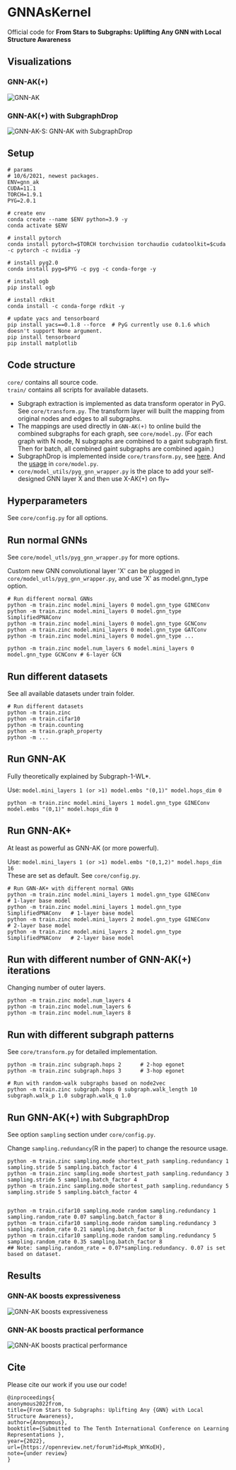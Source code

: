 # GNNAsKernel
Official code for **From Stars to Subgraphs: Uplifting Any GNN with Local Structure Awareness**

## Visualizations
### GNN-AK(+)
![GNN-AK](./figs/GNN-AK.png)
### GNN-AK(+) with SubgraphDrop 
![GNN-AK-S: GNN-AK with SubgraphDrop](./figs/GNN-AK-S.png)

## Setup 

```
# params
# 10/6/2021, newest packages. 
ENV=gnn_ak
CUDA=11.1
TORCH=1.9.1
PYG=2.0.1

# create env 
conda create --name $ENV python=3.9 -y
conda activate $ENV

# install pytorch 
conda install pytorch=$TORCH torchvision torchaudio cudatoolkit=$cuda -c pytorch -c nvidia -y

# install pyg2.0
conda install pyg=$PYG -c pyg -c conda-forge -y

# install ogb 
pip install ogb

# install rdkit
conda install -c conda-forge rdkit -y

# update yacs and tensorboard
pip install yacs==0.1.8 --force  # PyG currently use 0.1.6 which doesn't support None argument. 
pip install tensorboard
pip install matplotlib

```

## Code structure
``core/`` contains all source code.   
``train/`` contains all scripts for available datasets.  

* Subgraph extraction is implemented as data transform operator in PyG. See ``core/transform.py``. The transform layer will built the mapping from original nodes and edges to all subgraphs.  
* The mappings are used directly in ``GNN-AK(+)`` to online build the combined subgraphs for each graph, see ``core/model.py``. (For each graph with N node, N subgraphs are combined to a gaint subgraph first. Then for batch, all combined gaint subgraphs are combined again.) 
* SubgraphDrop is implemented inside ``core/transform.py``, see [here]( https://github.com/GNNAsKernel/GNNAsKernel/blob/f642cd1c8b4f9ef5005f24a4a36b2e8c2147b36a/core/transform.py#L62). And the [usage](https://github.com/GNNAsKernel/GNNAsKernel/blob/f88861ec32d211f0392cae2c782ad9950aeaa601/core/model.py#L128) in ``core/model.py``. 
* ``core/model_utils/pyg_gnn_wrapper.py`` is the place to add your self-designed GNN layer X and then use X-AK(+) on fly~


## Hyperparameters 

See ``core/config.py`` for all options. 

## Run normal GNNs 

See ``core/model_utls/pyg_gnn_wrapper.py`` for more options.   

Custom new GNN convolutional layer 'X' can be plugged in ``core/model_utls/pyg_gnn_wrapper.py``, and use 'X' as model.gnn_type option. 

```
# Run different normal GNNs 
python -m train.zinc model.mini_layers 0 model.gnn_type GINEConv
python -m train.zinc model.mini_layers 0 model.gnn_type SimplifiedPNAConv
python -m train.zinc model.mini_layers 0 model.gnn_type GCNConv
python -m train.zinc model.mini_layers 0 model.gnn_type GATConv
python -m train.zinc model.mini_layers 0 model.gnn_type ...

python -m train.zinc model.num_layers 6 model.mini_layers 0 model.gnn_type GCNConv # 6-layer GCN
```
## Run different datasets
See all available datasets under train folder.

``` 
# Run different datasets
python -m train.zinc 
python -m train.cifar10 
python -m train.counting 
python -m train.graph_property 
python -m ...
```

## Run GNN-AK 

Fully theoretically explained by Subgraph-1-WL*. 

Use:    ``model.mini_layers 1 (or >1) model.embs "(0,1)" model.hops_dim 0 ``

```
python -m train.zinc model.mini_layers 1 model.gnn_type GINEConv model.embs "(0,1)" model.hops_dim 0  
```

## Run GNN-AK+

At least as powerful as GNN-AK (or more powerful).

Use:    ``model.mini_layers 1 (or >1) model.embs "(0,1,2)" model.hops_dim 16 ``   
These are set as default. See ``core/config.py``.

```
# Run GNN-AK+ with different normal GNNs
python -m train.zinc model.mini_layers 1 model.gnn_type GINEConv            # 1-layer base model
python -m train.zinc model.mini_layers 1 model.gnn_type SimplifiedPNAConv   # 1-layer base model
python -m train.zinc model.mini_layers 2 model.gnn_type GINEConv            # 2-layer base model
python -m train.zinc model.mini_layers 2 model.gnn_type SimplifiedPNAConv   # 2-layer base model
```
## Run with different number of GNN-AK(+) iterations 
Changing number of outer layers.
```
python -m train.zinc model.num_layers 4 
python -m train.zinc model.num_layers 6 
python -m train.zinc model.num_layers 8 
```

## Run with different subgraph patterns 
See ``core/transform.py`` for detailed implementation.

```
python -m train.zinc subgraph.hops 2      # 2-hop egonet
python -m train.zinc subgraph.hops 3      # 3-hop egonet

# Run with random-walk subgraphs based on node2vec 
python -m train.zinc subgraph.hops 0 subgraph.walk_length 10 subgraph.walk_p 1.0 subgraph.walk_q 1.0  
```

## Run GNN-AK(+) with SubgraphDrop

See option ``sampling`` section under ``core/config.py``.

Change ``sampling.redundancy``(R in the paper) to change the resource usage.
```
python -m train.zinc sampling.mode shortest_path sampling.redundancy 1 sampling.stride 5 sampling.batch_factor 4
python -m train.zinc sampling.mode shortest_path sampling.redundancy 3 sampling.stride 5 sampling.batch_factor 4
python -m train.zinc sampling.mode shortest_path sampling.redundancy 5 sampling.stride 5 sampling.batch_factor 4


python -m train.cifar10 sampling.mode random sampling.redundancy 1 sampling.random_rate 0.07 sampling.batch_factor 8 
python -m train.cifar10 sampling.mode random sampling.redundancy 3 sampling.random_rate 0.21 sampling.batch_factor 8 
python -m train.cifar10 sampling.mode random sampling.redundancy 5 sampling.random_rate 0.35 sampling.batch_factor 8 
## Note: sampling.random_rate = 0.07*sampling.redundancy. 0.07 is set based on dataset. 
```



## Results 
### GNN-AK boosts expressiveness
![GNN-AK boosts expressiveness](./figs/simulation.png)
### GNN-AK boosts practical performance
![GNN-AK boosts practical performance](./figs/real-world.png)


## Cite
Please cite our work if you use our code!

```
@inproceedings{
anonymous2022from,
title={From Stars to Subgraphs: Uplifting Any {GNN} with Local Structure Awareness},
author={Anonymous},
booktitle={Submitted to The Tenth International Conference on Learning Representations },
year={2022},
url={https://openreview.net/forum?id=Mspk_WYKoEH},
note={under review}
}
```


<!--
**GNNAsKernel/GNNAsKernel** is a ✨ _special_ ✨ repository because its `README.md` (this file) appears on your GitHub profile.

Here are some ideas to get you started:

- 🔭 I’m currently working on ...
- 🌱 I’m currently learning ...
- 👯 I’m looking to collaborate on ...
- 🤔 I’m looking for help with ...
- 💬 Ask me about ...
- 📫 How to reach me: ...
- 😄 Pronouns: ...
- ⚡ Fun fact: ...
-->
